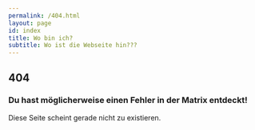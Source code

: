 ```yaml
---
permalink: /404.html
layout: page
id: index
title: Wo bin ich?
subtitle: Wo ist die Webseite hin???
---
```


## 404

### Du hast möglicherweise einen Fehler in der Matrix entdeckt!

Diese Seite scheint gerade nicht zu existieren.
